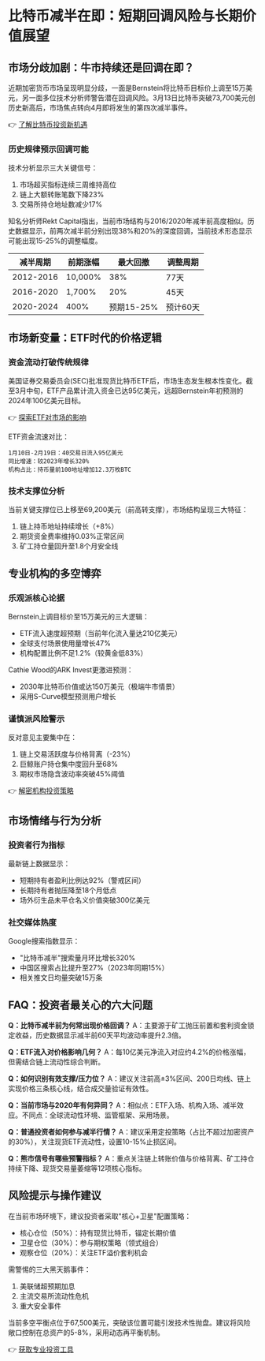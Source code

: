 # 比特币减半在即：短期回调风险与长期价值展望

## 市场分歧加剧：牛市持续还是回调在即？

近期加密货币市场呈现明显分歧，一面是Bernstein将比特币目标价上调至15万美元，另一面多位技术分析师警告潜在回调风险。3月13日比特币突破73,700美元创历史新高后，市场焦点转向4月即将发生的第四次减半事件。

👉 [了解比特币投资新机遇](https://bit.ly/okx_welcome)

### 历史规律预示回调可能
技术分析显示三大关键信号：
1. 市场超买指标连续三周维持高位
2. 链上大额转账笔数下降23%
3. 交易所持仓地址数减少17%

知名分析师Rekt Capital指出，当前市场结构与2016/2020年减半前高度相似。历史数据显示，前两次减半前分别出现38%和20%的深度回调，当前技术形态显示可能出现15-25%的调整幅度。

| 减半周期 | 前期涨幅 | 最大回撤 | 调整周期 |
|---------|---------|---------|---------|
| 2012-2016 | 10,000% | 38% | 77天 |
| 2016-2020 | 1,700% | 20% | 45天 |
| 2020-2024 | 400% | 预期15-25% | 预计60天 |

## 市场新变量：ETF时代的价格逻辑

### 资金流动打破传统规律
美国证券交易委员会(SEC)批准现货比特币ETF后，市场生态发生根本性变化。截至3月中旬，ETF产品累计流入资金已达95亿美元，远超Bernstein年初预测的2024年100亿美元目标。

👉 [探索ETF对市场的影响](https://bit.ly/okx_welcome)

ETF资金流速对比：
```plaintext
1月10日-2月19日：40交易日流入95亿美元
同比增速：较2023年增长320%
机构占比：持币量前100地址增加12.3万枚BTC
```

### 技术支撑位分析
当前关键支撑位已上移至69,200美元（前高转支撑），市场结构呈现三大特征：
1. 链上持币地址持续增长（+8%）
2. 期货资金费率维持0.03%正常区间
3. 矿工持仓量回升至1.8个月安全线

## 专业机构的多空博弈

### 乐观派核心论据
Bernstein上调目标价至15万美元的三大逻辑：
- ETF流入速度超预期（当前年化流入量达210亿美元）
- 全球支付场景使用量增长47%
- 机构配置比例不足1.2%（较黄金低83%）

Cathie Wood的ARK Invest更激进预测：
- 2030年比特币价值或达150万美元（极端牛市情景）
- 采用S-Curve模型预测用户增长

### 谨慎派风险警示
反对意见主要集中在：
1. 链上交易活跃度与价格背离（-23%）
2. 巨鲸账户持仓集中度回升至68%
3. 期权市场隐含波动率突破45%阈值

👉 [解密机构投资策略](https://bit.ly/okx_welcome)

## 市场情绪与行为分析

### 投资者行为指标
最新链上数据显示：
- 短期持有者盈利比例达92%（警戒区间）
- 长期持有者抛压降至18个月低点
- 场外衍生品未平仓名义价值突破300亿美元

### 社交媒体热度
Google搜索指数显示：
- "比特币减半"搜索量月环比增长320%
- 中国区搜索占比提升至27%（2023年同期15%）
- 相关推文日均量突破15万条

## FAQ：投资者最关心的六大问题

**Q：比特币减半前为何常出现价格回调？**
A：主要源于矿工抛压前置和套利资金锁定收益，历史数据显示减半前60天平均波动率提升2.3倍。

**Q：ETF流入对价格影响几何？**
A：每10亿美元净流入对应约4.2%的价格涨幅，但需结合链上流动性综合判断。

**Q：如何识别有效支撑/压力位？**
A：建议关注前高±3%区间、200日均线、链上实现价格三条核心线，结合成交量验证有效性。

**Q：当前市场与2020年有何异同？**
A：相似点：ETF入场、机构入场、减半效应。不同点：全球流动性环境、监管框架、采用场景。

**Q：普通投资者如何参与减半行情？**
A：建议采用定投策略（占比不超过加密资产的30%），关注现货ETF流动性，设置10-15%止损区间。

**Q：熊市信号有哪些预警指标？**
A：重点关注链上转账价值与价格背离、矿工持仓持续下降、现货交易量萎缩等12项核心指标。

## 风险提示与操作建议

在当前市场环境下，建议投资者采取"核心+卫星"配置策略：
- 核心仓位（50%）：持有现货比特币，锚定长期价值
- 卫星仓位（30%）：参与期权策略（领式组合）
- 观察仓位（20%）：关注ETF溢价套利机会

需警惕的三大黑天鹅事件：
1. 美联储超预期加息
2. 主流交易所流动性危机
3. 重大安全事件

当前多空平衡点位于67,500美元，突破该位置可能引发技术性抛盘。建议将风险敞口控制在总资产的5-8%，采用动态再平衡机制。

👉 [获取专业投资工具](https://bit.ly/okx_welcome)